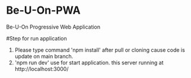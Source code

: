 # Be-U-On-PWA
 Be-U-On Progressive Web Application

#Step for run application
1. Please type command 'npm install' after pull or cloning cause code is update on main branch.
2. 'npm run dev' use for start application. this server running at http://localhost:3000/
